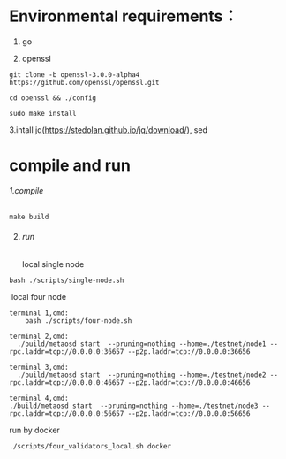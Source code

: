 # Environmental requirements：

1. go

2. openssl

```
git clone -b openssl-3.0.0-alpha4 https://github.com/openssl/openssl.git

cd openssl && ./config

sudo make install
```

3.intall jq(https://stedolan.github.io/jq/download/), sed



# compile and run

######  1.compile

```
make build
```

2. ###### run 

   local single node

```
bash ./scripts/single-node.sh
```

​	  local four node

```
terminal 1,cmd:
	bash ./scripts/four-node.sh
	
terminal 2,cmd:
  ./build/metaosd start  --pruning=nothing --home=./testnet/node1 --rpc.laddr=tcp://0.0.0.0:36657 --p2p.laddr=tcp://0.0.0.0:36656
  
terminal 3,cmd:
  ./build/metaosd start  --pruning=nothing --home=./testnet/node2 --rpc.laddr=tcp://0.0.0.0:46657 --p2p.laddr=tcp://0.0.0.0:46656

terminal 4,cmd:
./build/metaosd start  --pruning=nothing --home=./testnet/node3 --rpc.laddr=tcp://0.0.0.0:56657 --p2p.laddr=tcp://0.0.0.0:56656
```

run by docker

```
./scripts/four_validators_local.sh docker
```

